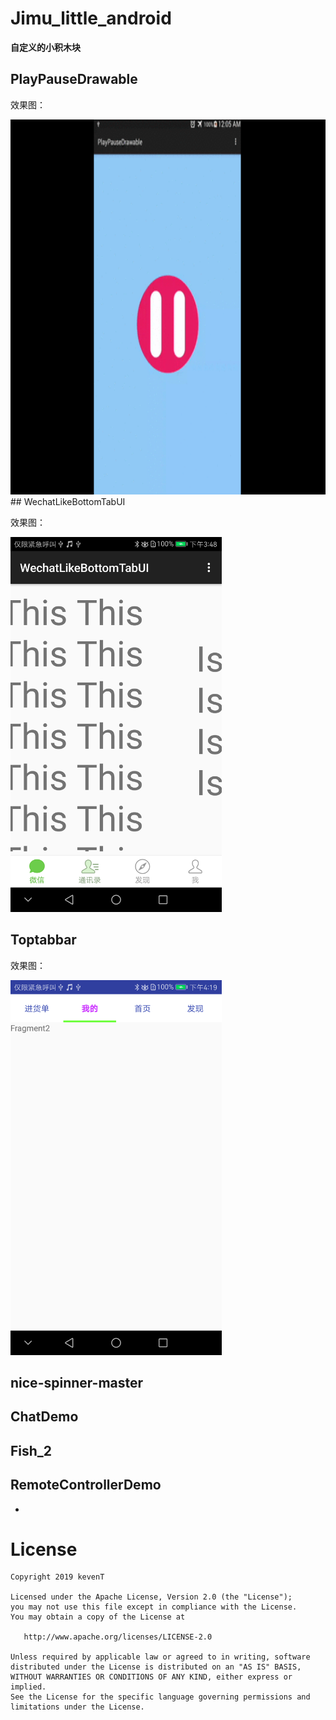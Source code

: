 # **Jimu_little_android**

 **自定义的小积木块**

## PlayPauseDrawable

效果图：

<img src='https://github.com/KevenT/Jimu_little_android/blob/master/screenshot/PlayPauseDrawable.gif' height='600'/> 
## WechatLikeBottomTabUI 

效果图：

<img src='https://github.com/KevenT/Jimu_little_android/blob/master/screenshot/wechatlikebottomTabUI.png' height='600'/> <span>&nbsp;&nbsp;&nbsp;&nbsp;</span> 
## Toptabbar
效果图：

<img src='https://github.com/KevenT/Jimu_little_android/blob/master/screenshot/Toptabbar.png' height='600'/> <span>&nbsp;&nbsp;&nbsp;&nbsp;</span> 

## nice-spinner-master

## ChatDemo

## Fish_2

## RemoteControllerDemo

-


# License
```
Copyright 2019 kevenT

Licensed under the Apache License, Version 2.0 (the "License");
you may not use this file except in compliance with the License.
You may obtain a copy of the License at

   http://www.apache.org/licenses/LICENSE-2.0

Unless required by applicable law or agreed to in writing, software
distributed under the License is distributed on an "AS IS" BASIS,
WITHOUT WARRANTIES OR CONDITIONS OF ANY KIND, either express or implied.
See the License for the specific language governing permissions and
limitations under the License.

```
